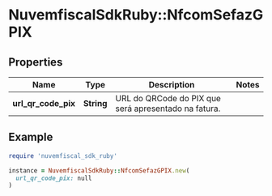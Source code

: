 # NuvemfiscalSdkRuby::NfcomSefazGPIX

## Properties

| Name | Type | Description | Notes |
| ---- | ---- | ----------- | ----- |
| **url_qr_code_pix** | **String** | URL do QRCode do PIX que será apresentado na fatura. |  |

## Example

```ruby
require 'nuvemfiscal_sdk_ruby'

instance = NuvemfiscalSdkRuby::NfcomSefazGPIX.new(
  url_qr_code_pix: null
)
```

